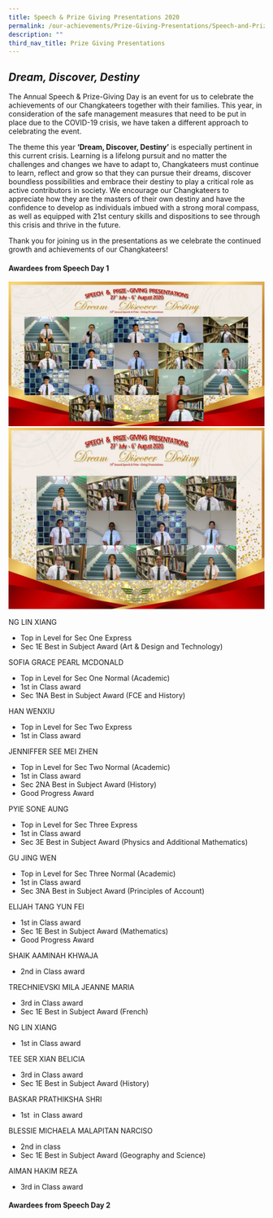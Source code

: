 ```yaml
---
title: Speech & Prize Giving Presentations 2020
permalink: /our-achievements/Prize-Giving-Presentations/Speech-and-Prize-Giving-Presentations-2020/
description: ""
third_nav_title: Prize Giving Presentations
---
```

_Dream, Discover, Destiny_
--------------------------

The Annual Speech & Prize-Giving Day is an event for us to celebrate the achievements of our Changkateers together with their families. This year, in consideration of the safe management measures that need to be put in place due to the COVID-19 crisis, we have taken a different approach to celebrating the event.  
  
The theme this year **‘Dream, Discover, Destiny’** is especially pertinent in this current crisis. Learning is a lifelong pursuit and no matter the challenges and changes we have to adapt to, Changkateers must continue to learn, reflect and grow so that they can pursue their dreams, discover boundless possibilities and embrace their destiny to play a critical role as active contributors in society. We encourage our Changkateers to appreciate how they are the masters of their own destiny and have the confidence to develop as individuals imbued with a strong moral compass, as well as equipped with 21st century skills and dispositions to see through this crisis and thrive in the future.  
  
Thank you for joining us in the presentations as we celebrate the continued growth and achievements of our Changkateers!  
  

#### Awardees from Speech Day 1

![](/images/d1.png)
![](/images/d2a.png)

NG LIN XIANG

*   Top in Level for Sec One Express
*   Sec 1E Best in Subject Award (Art & Design and Technology) 

SOFIA GRACE PEARL MCDONALD

*   Top in Level for Sec One Normal (Academic) 
*   1st in Class award
*   Sec 1NA Best in Subject Award (FCE and History) 

HAN WENXIU

*   Top in Level for Sec Two Express
*   1st in Class award

JENNIFFER SEE MEI ZHEN

*   Top in Level for Sec Two Normal (Academic) 
*   1st in Class award
*   Sec 2NA Best in Subject Award (History) 
*   Good Progress Award

  

PYIE SONE AUNG

*   Top in Level for Sec Three Express
*   1st in Class award
*   Sec 3E Best in Subject Award (Physics and Additional Mathematics) 

  

GU JING WEN

*   Top in Level for Sec Three Normal (Academic)
*   1st in Class award
*   Sec 3NA Best in Subject Award (Principles of Account) 

  

ELIJAH TANG YUN FEI

*   1st in Class award
*   Sec 1E Best in Subject Award (Mathematics) 
*   Good Progress Award

  

SHAIK AAMINAH KHWAJA

*   2nd in Class award

  

TRECHNIEVSKI MILA JEANNE MARIA

*   3rd in Class award
*   Sec 1E Best in Subject Award (French) 

  

NG LIN XIANG

*   1st in Class award

TEE SER XIAN BELICIA

*   3rd in Class award
*   Sec 1E Best in Subject Award (History) 

  

BASKAR PRATHIKSHA SHRI

*   1st  in Class award

  
BLESSIE MICHAELA MALAPITAN NARCISO

*   2nd in class
*   Sec 1E Best in Subject Award (Geography and Science) 

AIMAN HAKIM REZA

*   3rd in Class award

  

#### Awardees from Speech Day 2